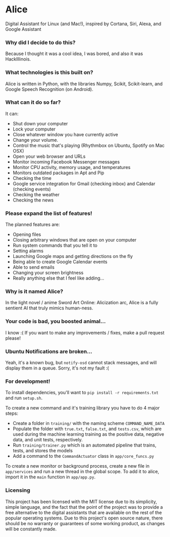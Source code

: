 # Alice

Digital Assistant for Linux (and Mac!), inspired by Cortana, Siri, Alexa, and Google Assistant

### Why did I decide to do this?

Because I thought it was a cool idea, I was bored, and also it was HackIllinois.

### What technologies is this built on?

Alice is written in Python, with the libraries Numpy, Scikit, Scikit-learn, and
Google Speech Recognition (on Android).

### What can it do so far?

It can:
 - Shut down your computer
 - Lock your computer
 - Close whatever window you have currently active
 - Change your volume.
 - Control the music that's playing (Rhythmbox on Ubuntu, Spotify on Mac OSX)
 - Open your web browser and URLs
 - Monitor incoming Facebook Messenger messages
 - Monitor CPU activity, memory usage, and temperatures
 - Monitors outdated packages in Apt and Pip
 - Checking the time
 - Google service integration for Gmail (checking inbox) and Calendar (checking
   events)
 - Checking the weather
 - Checking the news

### Please expand the list of features!

The planned features are:

 - Opening files
 - Closing arbitrary windows that are open on your computer
 - Run system commands that you tell it to
 - Setting alarms
 - Launching Google maps and getting directions on the fly
 - Being able to create Google Calendar events
 - Able to send emails
 - Changing your screen brightness
 - Really anything else that I feel like adding...

### Why is it named Alice?

In the light novel / anime Sword Art Online: Alicization arc, Alice is a fully
sentient AI that truly mimics human-ness.

### Your code is bad, you boosted animal...

I know :( If you want to make any improvements / fixes, make a pull request
please!

### Ubuntu Notifications are broken...

Yeah, it's a known bug, but `notify-osd` cannot stack messages, and will display
them in a queue. Sorry, it's not my fault :(

### For development!

To install dependencies, you'll want to `pip install -r requirements.txt` and
run `setup.sh`.

To create a new command and it's training library you have to do 4 major steps:

 - Create a folder in `training/` with the naming scheme `COMMAND_NAME_DATA`
 - Populate the folder with `true.txt`, `false.txt`, and `tests.csv`, which are
   used during the machine learning training as the positive data, negative
   data, and unit tests, respectively.
 - Run `training/trainer.py` which is an automated pipeline that trains, tests,
   and stores the models
 - Add a command to the `CommandActuator` class in `app/core_funcs.py`

To create a new monitor or background process, create a new file in
`app/services` and run a new thread in the global scope. To add it to alice,
import it in the `main` function in `app/app.py`.

### Licensing

This project has been licensed with the MIT license due to its simplicity,
simple language, and the fact that the point of the project was to provide a
free alternative to the digital assistants that are available on the rest of the
popular operating systems. Due to this project's open source nature, there
should be no warranty or guarantees of some working product, as changes will be
constantly made.

